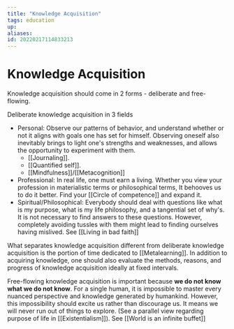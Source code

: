 ```yaml
---
title: "Knowledge Acquisition"
tags: education
up:
aliases:
id: 20220217114833213
---
```


# Knowledge Acquisition

Knowledge acquisition should come in 2 forms - deliberate and free-flowing.

Deliberate knowledge acquisition in 3 fields

- Personal: Observe our patterns of behavior, and understand whether or not it aligns with goals one has set for himself. Observing oneself also inevitably brings to light one's strengths and weaknesses, and allows the opportunity to experiment with them.
  - [[Journaling]].
  - [[Quantified self]].
  - [[Mindfulness]]/[[Metacognition]]
- Professional: In real life, one must earn a living. Whether you view your profession in materialistic terms or philosophical terms, It behooves us to do it better. Find your [[Circle of competence]] and expand it.
- Spiritual/Philosophical: Everybody should deal with questions like what is my purpose, what is my life philosophy, and a tangential set of why's. It is not necessary to find answers to these questions. However, completely avoiding tussles with them might lead to finding ourselves having mislived. See [[Living in bad faith]]

What separates knowledge acquisition different from deliberate knowledge acquisition is the portion of time dedicated to [[Metalearning]]. In addition to acquiring knowledge, one should also evaluate the methods, reasons, and progress of knowledge acquisition ideally at fixed intervals.

Free-flowing knowledge acquisition is important because **we do not know what we do not know**. For a single human, it is impossible to master every nuanced perspective and knowledge generated by humankind. However, this impossibility should excite us rather than discourage us. It means we will never run out of things to explore. (See a parallel view regarding purpose of life in [[Existentialism]]). See [[World is an infinite buffet]]
